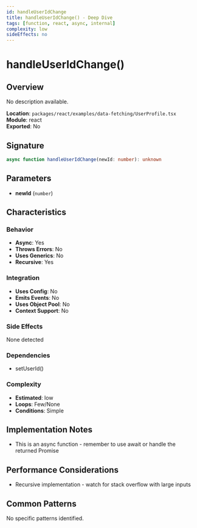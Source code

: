 ```yaml
---
id: handleUserIdChange
title: handleUserIdChange() - Deep Dive
tags: [function, react, async, internal]
complexity: low
sideEffects: no
---
```


# handleUserIdChange()

## Overview
No description available.

**Location**: `packages/react/examples/data-fetching/UserProfile.tsx`  
**Module**: react  
**Exported**: No  

## Signature
```typescript
async function handleUserIdChange(newId: number): unknown
```

## Parameters
- **newId** (`number`)

## Characteristics

### Behavior
- **Async**: Yes
- **Throws Errors**: No
- **Uses Generics**: No
- **Recursive**: Yes

### Integration
- **Uses Config**: No
- **Emits Events**: No
- **Uses Object Pool**: No
- **Context Support**: No

### Side Effects
None detected

### Dependencies
- setUserId()

### Complexity
- **Estimated**: low
- **Loops**: Few/None
- **Conditions**: Simple



## Implementation Notes
- This is an async function - remember to use await or handle the returned Promise

## Performance Considerations
- Recursive implementation - watch for stack overflow with large inputs

## Common Patterns
No specific patterns identified.
